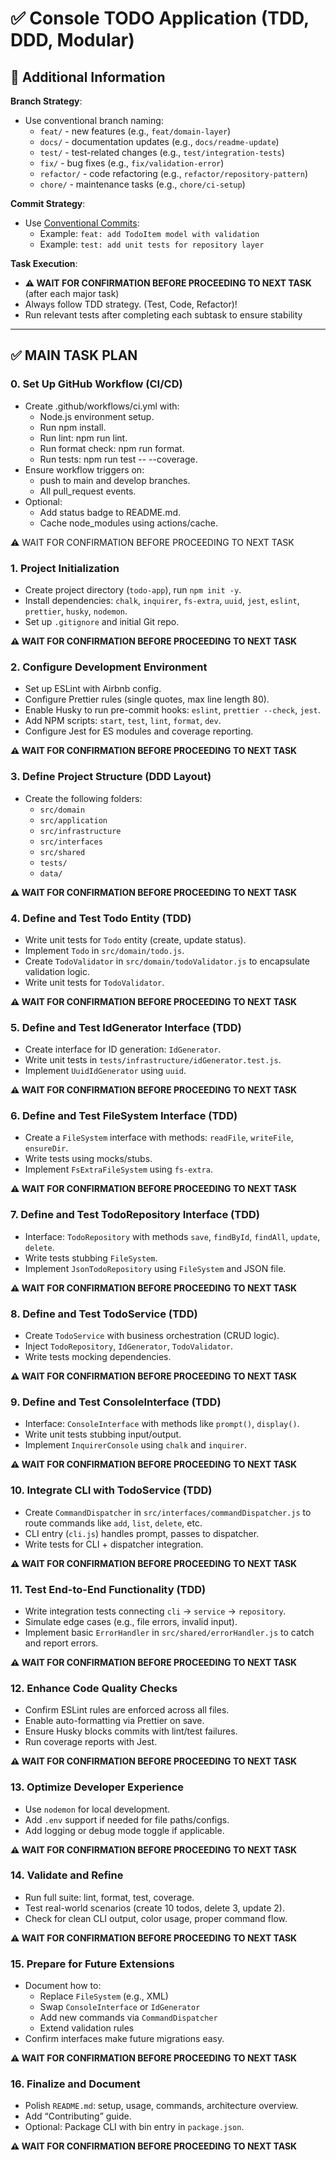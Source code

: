 # ✅ Console TODO Application (TDD, DDD, Modular)

## 🔧 Additional Information

**Branch Strategy**:
- Use conventional branch naming:
  - `feat/` - new features (e.g., `feat/domain-layer`)
  - `docs/` - documentation updates (e.g., `docs/readme-update`)
  - `test/` - test-related changes (e.g., `test/integration-tests`)
  - `fix/` - bug fixes (e.g., `fix/validation-error`)
  - `refactor/` - code refactoring (e.g., `refactor/repository-pattern`)
  - `chore/` - maintenance tasks (e.g., `chore/ci-setup`)

**Commit Strategy**:
- Use [Conventional Commits](https://www.conventionalcommits.org/en/v1.0.0/):
  - Example: `feat: add TodoItem model with validation`
  - Example: `test: add unit tests for repository layer`

**Task Execution**:
- **⚠️ WAIT FOR CONFIRMATION BEFORE PROCEEDING TO NEXT TASK** (after each major task)
- Always follow TDD strategy. (Test, Code, Refactor)!
- Run relevant tests after completing each subtask to ensure stability

---

## ✅ MAIN TASK PLAN

### 0. Set Up GitHub Workflow (CI/CD)
- Create .github/workflows/ci.yml with:
  - Node.js environment setup.
  - Run npm install.
  - Run lint: npm run lint.
  - Run format check: npm run format.
  - Run tests: npm run test -- --coverage.
- Ensure workflow triggers on:
  - push to main and develop branches.
  - All pull_request events.
- Optional:
  - Add status badge to README.md.
  - Cache node_modules using actions/cache.

⚠️ WAIT FOR CONFIRMATION BEFORE PROCEEDING TO NEXT TASK

### 1. Project Initialization
- Create project directory (`todo-app`), run `npm init -y`.
- Install dependencies: `chalk`, `inquirer`, `fs-extra`, `uuid`, `jest`, `eslint`, `prettier`, `husky`, `nodemon`.
- Set up `.gitignore` and initial Git repo.

**⚠️ WAIT FOR CONFIRMATION BEFORE PROCEEDING TO NEXT TASK**

### 2. Configure Development Environment
- Set up ESLint with Airbnb config.
- Configure Prettier rules (single quotes, max line length 80).
- Enable Husky to run pre-commit hooks: `eslint`, `prettier --check`, `jest`.
- Add NPM scripts: `start`, `test`, `lint`, `format`, `dev`.
- Configure Jest for ES modules and coverage reporting.

**⚠️ WAIT FOR CONFIRMATION BEFORE PROCEEDING TO NEXT TASK**

### 3. Define Project Structure (DDD Layout)
- Create the following folders:
  - `src/domain`
  - `src/application`
  - `src/infrastructure`
  - `src/interfaces`
  - `src/shared`
  - `tests/`
  - `data/`

**⚠️ WAIT FOR CONFIRMATION BEFORE PROCEEDING TO NEXT TASK**

### 4. Define and Test Todo Entity (TDD)
- Write unit tests for `Todo` entity (create, update status).
- Implement `Todo` in `src/domain/todo.js`.
- Create `TodoValidator` in `src/domain/todoValidator.js` to encapsulate validation logic.
- Write unit tests for `TodoValidator`.

**⚠️ WAIT FOR CONFIRMATION BEFORE PROCEEDING TO NEXT TASK**

### 5. Define and Test IdGenerator Interface (TDD)
- Create interface for ID generation: `IdGenerator`.
- Write unit tests in `tests/infrastructure/idGenerator.test.js`.
- Implement `UuidIdGenerator` using `uuid`.

**⚠️ WAIT FOR CONFIRMATION BEFORE PROCEEDING TO NEXT TASK**

### 6. Define and Test FileSystem Interface (TDD)
- Create a `FileSystem` interface with methods: `readFile`, `writeFile`, `ensureDir`.
- Write tests using mocks/stubs.
- Implement `FsExtraFileSystem` using `fs-extra`.

**⚠️ WAIT FOR CONFIRMATION BEFORE PROCEEDING TO NEXT TASK**

### 7. Define and Test TodoRepository Interface (TDD)
- Interface: `TodoRepository` with methods `save`, `findById`, `findAll`, `update`, `delete`.
- Write tests stubbing `FileSystem`.
- Implement `JsonTodoRepository` using `FileSystem` and JSON file.

**⚠️ WAIT FOR CONFIRMATION BEFORE PROCEEDING TO NEXT TASK**

### 8. Define and Test TodoService (TDD)
- Create `TodoService` with business orchestration (CRUD logic).
- Inject `TodoRepository`, `IdGenerator`, `TodoValidator`.
- Write tests mocking dependencies.

**⚠️ WAIT FOR CONFIRMATION BEFORE PROCEEDING TO NEXT TASK**

### 9. Define and Test ConsoleInterface (TDD)
- Interface: `ConsoleInterface` with methods like `prompt()`, `display()`.
- Write unit tests stubbing input/output.
- Implement `InquirerConsole` using `chalk` and `inquirer`.

**⚠️ WAIT FOR CONFIRMATION BEFORE PROCEEDING TO NEXT TASK**

### 10. Integrate CLI with TodoService (TDD)
- Create `CommandDispatcher` in `src/interfaces/commandDispatcher.js` to route commands like `add`, `list`, `delete`, etc.
- CLI entry (`cli.js`) handles prompt, passes to dispatcher.
- Write tests for CLI + dispatcher integration.

**⚠️ WAIT FOR CONFIRMATION BEFORE PROCEEDING TO NEXT TASK**

### 11. Test End-to-End Functionality (TDD)
- Write integration tests connecting `cli` → `service` → `repository`.
- Simulate edge cases (e.g., file errors, invalid input).
- Implement basic `ErrorHandler` in `src/shared/errorHandler.js` to catch and report errors.

**⚠️ WAIT FOR CONFIRMATION BEFORE PROCEEDING TO NEXT TASK**

### 12. Enhance Code Quality Checks
- Confirm ESLint rules are enforced across all files.
- Enable auto-formatting via Prettier on save.
- Ensure Husky blocks commits with lint/test failures.
- Run coverage reports with Jest.

**⚠️ WAIT FOR CONFIRMATION BEFORE PROCEEDING TO NEXT TASK**

### 13. Optimize Developer Experience
- Use `nodemon` for local development.
- Add `.env` support if needed for file paths/configs.
- Add logging or debug mode toggle if applicable.

**⚠️ WAIT FOR CONFIRMATION BEFORE PROCEEDING TO NEXT TASK**

### 14. Validate and Refine
- Run full suite: lint, format, test, coverage.
- Test real-world scenarios (create 10 todos, delete 3, update 2).
- Check for clean CLI output, color usage, proper command flow.

**⚠️ WAIT FOR CONFIRMATION BEFORE PROCEEDING TO NEXT TASK**

### 15. Prepare for Future Extensions
- Document how to:
  - Replace `FileSystem` (e.g., XML)
  - Swap `ConsoleInterface` or `IdGenerator`
  - Add new commands via `CommandDispatcher`
  - Extend validation rules
- Confirm interfaces make future migrations easy.

**⚠️ WAIT FOR CONFIRMATION BEFORE PROCEEDING TO NEXT TASK**

### 16. Finalize and Document
- Polish `README.md`: setup, usage, commands, architecture overview.
- Add “Contributing” guide.
- Optional: Package CLI with bin entry in `package.json`.

**⚠️ WAIT FOR CONFIRMATION BEFORE PROCEEDING TO NEXT TASK**
